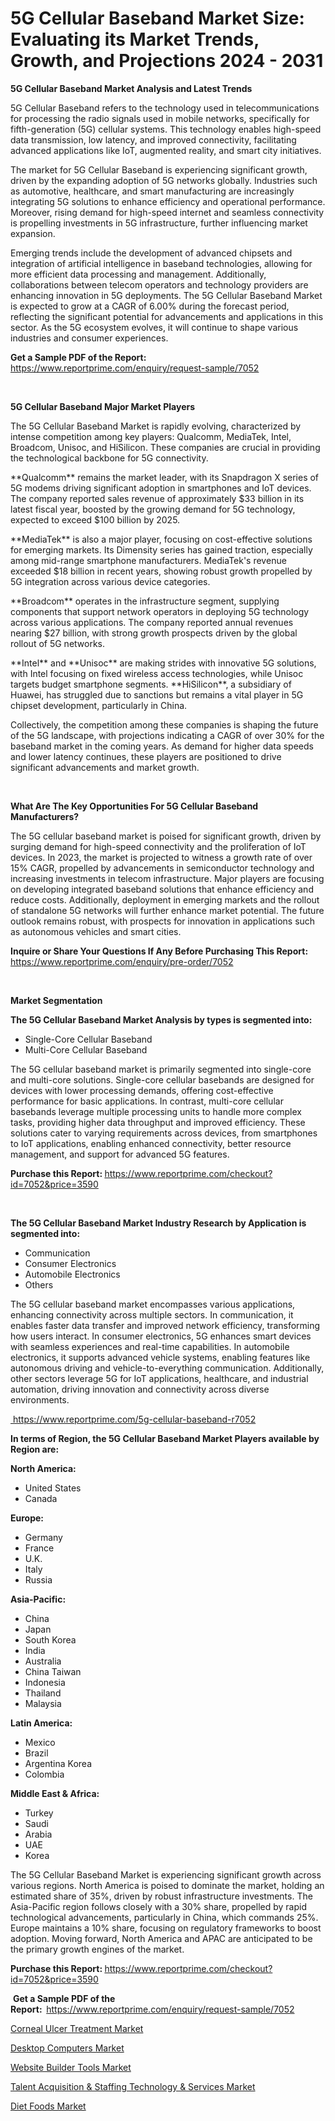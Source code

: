<p><h1>5G Cellular Baseband Market Size: Evaluating its Market Trends, Growth, and Projections 2024 - 2031</h1></p><p><strong>5G Cellular Baseband Market Analysis and Latest Trends</strong></p>
<p><p>5G Cellular Baseband refers to the technology used in telecommunications for processing the radio signals used in mobile networks, specifically for fifth-generation (5G) cellular systems. This technology enables high-speed data transmission, low latency, and improved connectivity, facilitating advanced applications like IoT, augmented reality, and smart city initiatives. </p><p>The market for 5G Cellular Baseband is experiencing significant growth, driven by the expanding adoption of 5G networks globally. Industries such as automotive, healthcare, and smart manufacturing are increasingly integrating 5G solutions to enhance efficiency and operational performance. Moreover, rising demand for high-speed internet and seamless connectivity is propelling investments in 5G infrastructure, further influencing market expansion.</p><p>Emerging trends include the development of advanced chipsets and integration of artificial intelligence in baseband technologies, allowing for more efficient data processing and management. Additionally, collaborations between telecom operators and technology providers are enhancing innovation in 5G deployments. The 5G Cellular Baseband Market is expected to grow at a CAGR of 6.00% during the forecast period, reflecting the significant potential for advancements and applications in this sector. As the 5G ecosystem evolves, it will continue to shape various industries and consumer experiences.</p></p>
<p><strong>Get a Sample PDF of the Report:&nbsp;</strong> <a href="https://www.reportprime.com/enquiry/request-sample/7052">https://www.reportprime.com/enquiry/request-sample/7052</a></p>
<p>&nbsp;</p>
<p><strong>5G Cellular Baseband Major Market Players</strong></p>
<p><p>The 5G Cellular Baseband Market is rapidly evolving, characterized by intense competition among key players: Qualcomm, MediaTek, Intel, Broadcom, Unisoc, and HiSilicon. These companies are crucial in providing the technological backbone for 5G connectivity.</p><p>**Qualcomm** remains the market leader, with its Snapdragon X series of 5G modems driving significant adoption in smartphones and IoT devices. The company reported sales revenue of approximately $33 billion in its latest fiscal year, boosted by the growing demand for 5G technology, expected to exceed $100 billion by 2025.</p><p>**MediaTek** is also a major player, focusing on cost-effective solutions for emerging markets. Its Dimensity series has gained traction, especially among mid-range smartphone manufacturers. MediaTek's revenue exceeded $18 billion in recent years, showing robust growth propelled by 5G integration across various device categories.</p><p>**Broadcom** operates in the infrastructure segment, supplying components that support network operators in deploying 5G technology across various applications. The company reported annual revenues nearing $27 billion, with strong growth prospects driven by the global rollout of 5G networks.</p><p>**Intel** and **Unisoc** are making strides with innovative 5G solutions, with Intel focusing on fixed wireless access technologies, while Unisoc targets budget smartphone segments. **HiSilicon**, a subsidiary of Huawei, has struggled due to sanctions but remains a vital player in 5G chipset development, particularly in China.</p><p>Collectively, the competition among these companies is shaping the future of the 5G landscape, with projections indicating a CAGR of over 30% for the baseband market in the coming years. As demand for higher data speeds and lower latency continues, these players are positioned to drive significant advancements and market growth.</p></p>
<p>&nbsp;</p>
<p><strong>What Are The Key Opportunities For 5G Cellular Baseband Manufacturers?</strong></p>
<p><p>The 5G cellular baseband market is poised for significant growth, driven by surging demand for high-speed connectivity and the proliferation of IoT devices. In 2023, the market is projected to witness a growth rate of over 15% CAGR, propelled by advancements in semiconductor technology and increasing investments in telecom infrastructure. Major players are focusing on developing integrated baseband solutions that enhance efficiency and reduce costs. Additionally, deployment in emerging markets and the rollout of standalone 5G networks will further enhance market potential. The future outlook remains robust, with prospects for innovation in applications such as autonomous vehicles and smart cities.</p></p>
<p><strong>Inquire or Share Your Questions If Any Before Purchasing This Report:</strong> <a href="https://www.reportprime.com/enquiry/pre-order/7052">https://www.reportprime.com/enquiry/pre-order/7052</a></p>
<p>&nbsp;</p>
<p><strong>Market Segmentation</strong></p>
<p><strong>The 5G Cellular Baseband Market Analysis by types is segmented into:</strong></p>
<p><ul><li>Single-Core Cellular Baseband</li><li>Multi-Core Cellular Baseband</li></ul></p>
<p><p>The 5G cellular baseband market is primarily segmented into single-core and multi-core solutions. Single-core cellular basebands are designed for devices with lower processing demands, offering cost-effective performance for basic applications. In contrast, multi-core cellular basebands leverage multiple processing units to handle more complex tasks, providing higher data throughput and improved efficiency. These solutions cater to varying requirements across devices, from smartphones to IoT applications, enabling enhanced connectivity, better resource management, and support for advanced 5G features.</p></p>
<p><strong>Purchase this Report:&nbsp;</strong><a href="https://www.reportprime.com/checkout?id=7052&price=3590">https://www.reportprime.com/checkout?id=7052&price=3590</a></p>
<p>&nbsp;</p>
<p><strong>The 5G Cellular Baseband Market Industry Research by Application is segmented into:</strong></p>
<p><ul><li>Communication</li><li>Consumer Electronics</li><li>Automobile Electronics</li><li>Others</li></ul></p>
<p><p>The 5G cellular baseband market encompasses various applications, enhancing connectivity across multiple sectors. In communication, it enables faster data transfer and improved network efficiency, transforming how users interact. In consumer electronics, 5G enhances smart devices with seamless experiences and real-time capabilities. In automobile electronics, it supports advanced vehicle systems, enabling features like autonomous driving and vehicle-to-everything communication. Additionally, other sectors leverage 5G for IoT applications, healthcare, and industrial automation, driving innovation and connectivity across diverse environments.</p></p>
<p><a href="https://www.reportprime.com/5g-cellular-baseband-r7052">&nbsp;https://www.reportprime.com/5g-cellular-baseband-r7052</a></p>
<p><strong>In terms of Region, the 5G Cellular Baseband Market Players available by Region are:</strong></p>
<p>
    <p> <strong> North America: </strong>
        <ul>
            <li>United States</li>
            <li>Canada</li>
        </ul>
        </p> 
    <p> <strong> Europe: </strong>
        <ul>
            <li>Germany</li>
            <li>France</li>
            <li>U.K.</li>
            <li>Italy</li>
            <li>Russia</li>
        </ul>
        </p> 
    <p> <strong> Asia-Pacific: </strong>
        <ul>
            <li>China</li>
            <li>Japan</li>
            <li>South Korea</li>
            <li>India</li>
            <li>Australia</li>
            <li>China Taiwan</li>
            <li>Indonesia</li>
            <li>Thailand</li>
            <li>Malaysia</li>
        </ul>
        </p> 
    <p> <strong> Latin America: </strong>
        <ul>
            <li>Mexico</li>
            <li>Brazil</li>
            <li>Argentina Korea</li>
            <li>Colombia</li>
        </ul>
        </p> 
    <p> <strong> Middle East & Africa: </strong>
        <ul>
            <li>Turkey</li>
            <li>Saudi</li>
            <li>Arabia</li>
            <li>UAE</li>
            <li>Korea</li>
        </ul>
    </p>
    </p>
<p><p>The 5G Cellular Baseband Market is experiencing significant growth across various regions. North America is poised to dominate the market, holding an estimated share of 35%, driven by robust infrastructure investments. The Asia-Pacific region follows closely with a 30% share, propelled by rapid technological advancements, particularly in China, which commands 25%. Europe maintains a 10% share, focusing on regulatory frameworks to boost adoption. Moving forward, North America and APAC are anticipated to be the primary growth engines of the market.</p></p>
<p><strong>Purchase this Report: </strong><a href="https://www.reportprime.com/checkout?id=7052&price=3590">https://www.reportprime.com/checkout?id=7052&price=3590</a></p>
<p>&nbsp;<strong>Get a Sample PDF of the Report:&nbsp;&nbsp;</strong><a href="https://www.reportprime.com/enquiry/request-sample/7052">https://www.reportprime.com/enquiry/request-sample/7052</a></p>
<p><strong></strong></p>
<p><p><a href="https://www.linkedin.com/pulse/deep-dive-corneal-ulcer-treatment-market-itstrends-ufkje?trackingId=u2R%2FptSqQl6EGbIXz5rYMQ%3D%3D">Corneal Ulcer Treatment Market</a></p><p><a href="https://medium.com/@max.hudson54565/global-desktop-computers-market-trends-analysis-and-future-growth-prospects-2024-2031-0edf34b8002a">Desktop Computers Market</a></p><p><a href="https://www.linkedin.com/pulse/market-insights-global-website-builder-tools-forecast-innovation-vtyle?trackingId=HMrs%2BU%2FFSCauTzAP%2BOM4QA%3D%3D">Website Builder Tools Market</a></p><p><a href="https://issuu.com/reportprime-2/docs/talent-acquisition-staffing-technol_db90aa8af1c188">Talent Acquisition & Staffing Technology & Services Market</a></p><p><a href="https://medium.com/@jack.peake76867/what-are-the-growth-drivers-in-diet-foods-market-88fd691cdd2c">Diet Foods Market</a></p></p>